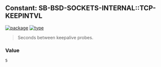 ## Constant: SB-BSD-SOCKETS-INTERNAL::TCP-KEEPINTVL
[![package](https://img.shields.io/badge/Package-SB--BSD--SOCKETS--INTERNAL-5f9ea0.svg?style=social&colorA=999999)](../) [![type](https://img.shields.io/badge/Type-Constant-5f9ea0.svg?style=social&colorA=999999)](../#constant) 

> Seconds between keepalive probes.

### Value
```
5
```
